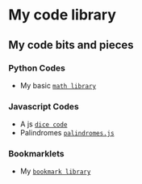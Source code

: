 # My code library



## My code bits and pieces

### Python Codes

- My basic [`math library`](https://github.com/akto/library/blob/master/python/math-lib.py)

### Javascript Codes

- A js [`dice code`](https://github.com/akto/library/blob/master/js/dice.js)
- Palindromes [`palindromes.js`](https://github.com/akto/library/blob/master/js/palindromes.js)

### Bookmarklets

- My [`bookmark library`](https://github.com/akto/library/blob/master/bookmarklets.md)

